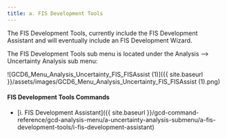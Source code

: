 ```yaml
---
title: a. FIS Development Tools
---
```


The FIS Development Tools, currently include the FIS Development Assistant and will eventually include an FIS Development Wizard.

The FIS Development Tools sub menu is located under the Analysis --> Uncertainty Analysis sub menu:

![GCD6_Menu_Analysis_Uncertainty_FIS_FISAssist (1)]({{ site.baseurl }}/assets/images/GCD6_Menu_Analysis_Uncertainty_FIS_FISAssist (1).png)

#### FIS Development Tools Commands

- [i. FIS Development Assistant]({{ site.baseurl }}/gcd-command-reference/gcd-analysis-menu/a-uncertainty-analysis-submenu/a-fis-development-tools/i-fis-development-assistant)

